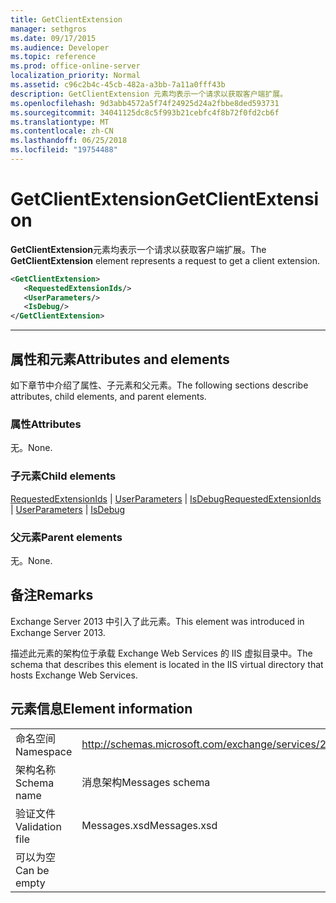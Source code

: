 ```yaml
---
title: GetClientExtension
manager: sethgros
ms.date: 09/17/2015
ms.audience: Developer
ms.topic: reference
ms.prod: office-online-server
localization_priority: Normal
ms.assetid: c96c2b4c-45cb-482a-a3bb-7a11a0fff43b
description: GetClientExtension 元素均表示一个请求以获取客户端扩展。
ms.openlocfilehash: 9d3abb4572a5f74f24925d24a2fbbe8ded593731
ms.sourcegitcommit: 34041125dc8c5f993b21cebfc4f8b72f0fd2cb6f
ms.translationtype: MT
ms.contentlocale: zh-CN
ms.lasthandoff: 06/25/2018
ms.locfileid: "19754488"
---
```

# <a name="getclientextension"></a><span data-ttu-id="e6c22-103">GetClientExtension</span><span class="sxs-lookup"><span data-stu-id="e6c22-103">GetClientExtension</span></span>

<span data-ttu-id="e6c22-104">**GetClientExtension**元素均表示一个请求以获取客户端扩展。</span><span class="sxs-lookup"><span data-stu-id="e6c22-104">The **GetClientExtension** element represents a request to get a client extension.</span></span> 
  
```XML
<GetClientExtension>
   <RequestedExtensionIds/>
   <UserParameters/>
   <IsDebug/>
</GetClientExtension>
```

 ****
## <a name="attributes-and-elements"></a><span data-ttu-id="e6c22-105">属性和元素</span><span class="sxs-lookup"><span data-stu-id="e6c22-105">Attributes and elements</span></span>

<span data-ttu-id="e6c22-106">如下章节中介绍了属性、子元素和父元素。</span><span class="sxs-lookup"><span data-stu-id="e6c22-106">The following sections describe attributes, child elements, and parent elements.</span></span>
  
### <a name="attributes"></a><span data-ttu-id="e6c22-107">属性</span><span class="sxs-lookup"><span data-stu-id="e6c22-107">Attributes</span></span>

<span data-ttu-id="e6c22-108">无。</span><span class="sxs-lookup"><span data-stu-id="e6c22-108">None.</span></span>
  
### <a name="child-elements"></a><span data-ttu-id="e6c22-109">子元素</span><span class="sxs-lookup"><span data-stu-id="e6c22-109">Child elements</span></span>

<span data-ttu-id="e6c22-110">[RequestedExtensionIds](requestedextensionids.md) | [UserParameters](userparameters.md) | [IsDebug](isdebug.md)</span><span class="sxs-lookup"><span data-stu-id="e6c22-110">[RequestedExtensionIds](requestedextensionids.md) | [UserParameters](userparameters.md) | [IsDebug](isdebug.md)</span></span>
  
### <a name="parent-elements"></a><span data-ttu-id="e6c22-111">父元素</span><span class="sxs-lookup"><span data-stu-id="e6c22-111">Parent elements</span></span>

<span data-ttu-id="e6c22-112">无。</span><span class="sxs-lookup"><span data-stu-id="e6c22-112">None.</span></span>
  
## <a name="remarks"></a><span data-ttu-id="e6c22-113">备注</span><span class="sxs-lookup"><span data-stu-id="e6c22-113">Remarks</span></span>

<span data-ttu-id="e6c22-114">Exchange Server 2013 中引入了此元素。</span><span class="sxs-lookup"><span data-stu-id="e6c22-114">This element was introduced in Exchange Server 2013.</span></span>
  
<span data-ttu-id="e6c22-115">描述此元素的架构位于承载 Exchange Web Services 的 IIS 虚拟目录中。</span><span class="sxs-lookup"><span data-stu-id="e6c22-115">The schema that describes this element is located in the IIS virtual directory that hosts Exchange Web Services.</span></span>
  
## <a name="element-information"></a><span data-ttu-id="e6c22-116">元素信息</span><span class="sxs-lookup"><span data-stu-id="e6c22-116">Element information</span></span>

|||
|:-----|:-----|
|<span data-ttu-id="e6c22-117">命名空间</span><span class="sxs-lookup"><span data-stu-id="e6c22-117">Namespace</span></span>  <br/> |http://schemas.microsoft.com/exchange/services/2006/messages  <br/> |
|<span data-ttu-id="e6c22-118">架构名称</span><span class="sxs-lookup"><span data-stu-id="e6c22-118">Schema name</span></span>  <br/> |<span data-ttu-id="e6c22-119">消息架构</span><span class="sxs-lookup"><span data-stu-id="e6c22-119">Messages schema</span></span>  <br/> |
|<span data-ttu-id="e6c22-120">验证文件</span><span class="sxs-lookup"><span data-stu-id="e6c22-120">Validation file</span></span>  <br/> |<span data-ttu-id="e6c22-121">Messages.xsd</span><span class="sxs-lookup"><span data-stu-id="e6c22-121">Messages.xsd</span></span>  <br/> |
|<span data-ttu-id="e6c22-122">可以为空</span><span class="sxs-lookup"><span data-stu-id="e6c22-122">Can be empty</span></span>  <br/> ||
   

